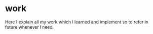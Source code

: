 work
====

Here I explain all my work which I learned and implement so to refer in future whenever I need. 
